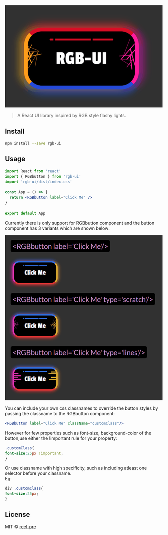 
![rgb-ui logo](./images/logo.gif)

> A React UI library inspired by RGB style flashy lights.


## Install

```bash
npm install --save rgb-ui
```

## Usage

```jsx
import React from 'react'
import { RGBbutton } from 'rgb-ui'
import 'rgb-ui/dist/index.css'

const App = () => {
  return <RGBbutton label="Click Me" />
}

export default App
```  


Currently there is only support for RGBbutton component and the button component has 3 variants which are shown below:  


![rgb-ui demo example](./images/example.gif)  


You can include your own css classnames to override the button styles by passing the classname to the RGBbutton component:  
```jsx
<RGBbutton label="Click Me" className="customClass"/>  
```

However for few properties such as font-size, background-color of the button,use either the !important rule for your property:  
```css
.customClass{
font-size:25px !important;
}
```  

 Or use classname with high specificity, such as including atleast one selector before your classname.  
Eg:  
```css
div .customClass{
font-size:25px;
}
```  


## License

MIT © [reel-pre](https://github.com/reel-pre)
